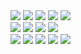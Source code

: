 <div>
  <img src="https://picsum.photos/133/44/?0">
  <img src="https://picsum.photos/191/44/?1">
  <img src="https://picsum.photos/189/44/?2">
  <img src="https://picsum.photos/111/44/?38">
  <img src="https://picsum.photos/200/44/?3">
<br>
  <img src="https://picsum.photos/211/44/?4">
  <img src="https://picsum.photos/195/44/?5">
  <img src="https://picsum.photos/201/44/?6">
  <img src="https://picsum.photos/220/44/?7">
<br>
  <img src="https://picsum.photos/200/44/?05">
  <img src="https://picsum.photos/160/44/?13">
  <img src="https://picsum.photos/164/44/?55">
  <img src="https://picsum.photos/189/44/?22">
  <img src="https://picsum.photos/111/44/?31">
</div>
